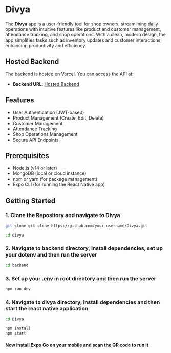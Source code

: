 # Divya

The **Divya** app is a user-friendly tool for shop owners, streamlining daily operations with intuitive features like product and customer management, attendance tracking, and shop operations. With a clean, modern design, the app simplifies tasks such as inventory updates and customer interactions, enhancing productivity and efficiency.

## Hosted Backend

The backend is hosted on Vercel. You can access the API at:

- **Backend URL**: [Hosted Backend](https://eventify-7uup.vercel.app/api/)

## Features

- User Authentication (JWT-based)
- Product Management (Create, Edit, Delete)
- Customer Management
- Attendance Tracking
- Shop Operations Management
- Secure API Endpoints

## Prerequisites

- Node.js (v14 or later)
- MongoDB (local or cloud instance)
- npm or yarn (for package management)
- Expo CLI (for running the React Native app)

## Getting Started

### 1. Clone the Repository and navigate to Divya

```bash
git clone git clone https://github.com/your-username/Divya.git
```
```bash
cd divya
```

### 2. Navigate to backend directory, install dependencies, set up your dotenv and then run the server
```bash
cd backend
```

### 3. Set up your .env in root directory and then run the server
```bash
npm run dev
```

### 4. Navigate to divya directory, install dependencies and then start the react native application
```bash
cd Divya
```
```bash
npm install
npm start
```
#### Now install Expo Go on your mobile and scan the QR code to run it